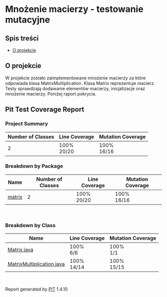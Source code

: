 # Mnożenie macierzy - testowanie mutacyjne

## Spis treści
* [O projekcie](#o-projekcie)

## O projekcie
W projekcie zostało zaimplementowane mnożenie
 macierzy za które odpowiada klasa MatrixMultiplication.
 Klasa Matrix reprezentuje macierz.
 Testy sprawdzają dodawanie elementów macierzy,
  inicjalizacje oraz mnożenie macierzy.
 Poniżej raport pokrycia.
 
## Pit Test Coverage Report

<h3>Project Summary</h3>
<table>
    <thead>
        <tr>
            <th>Number of Classes</th>
            <th>Line Coverage</th>
            <th>Mutation Coverage</th>
        </tr>
    </thead>
    <tbody>
        <tr>
            <td>2</td>
            <td>100% <div class="coverage_bar"><div class="coverage_complete width-100"></div><div class="coverage_legend">20/20</div></div></td>
            <td>100% <div class="coverage_bar"><div class="coverage_complete width-100"></div><div class="coverage_legend">16/16</div></div></td>
        </tr>
    </tbody>
</table>


<h3>Breakdown by Package</h3>
<table>
    <thead>
        <tr>
            <th>Name</th>
            <th>Number of Classes</th>
            <th>Line Coverage</th>
            <th>Mutation Coverage</th>
        </tr>
    </thead>
    <tbody>
        <tr>
            <td><a href="./matrix/index.html">matrix</a></td>
            <td>2</td>
            <td><div class="coverage_percentage">100% </div><div class="coverage_bar"><div class="coverage_complete width-100"></div><div class="coverage_legend">20/20</div></div></td>
            <td><div class="coverage_percentage">100% </div><div class="coverage_bar"><div class="coverage_complete width-100"></div><div class="coverage_legend">16/16</div></div></td>
        </tr>
     </tbody>
</table>
<br/>
<h3>Breakdown by Class</h3>
<table>
    <thead>
        <tr>
            <th>Name</th>
            <th>Line Coverage</th>
            <th>Mutation Coverage</th>
        </tr>
    </thead>
    <tbody>
        <tr>
            <td><a href="./Matrix.java.html">Matrix.java</a></td>
            <td><div class="coverage_percentage">100% </div><div class="coverage_bar"><div class="coverage_complete width-100"></div><div class="coverage_legend">6/6</div></div></td>
            <td><div class="coverage_percentage">100% </div><div class="coverage_bar"><div class="coverage_complete width-100"></div><div class="coverage_legend">1/1</div></div></td>
        </tr>
        <tr>
            <td><a href="./MatrixMultiplication.java.html">MatrixMultiplication.java</a></td>
            <td><div class="coverage_percentage">100% </div><div class="coverage_bar"><div class="coverage_complete width-100"></div><div class="coverage_legend">14/14</div></div></td>
            <td><div class="coverage_percentage">100% </div><div class="coverage_bar"><div class="coverage_complete width-100"></div><div class="coverage_legend">15/15</div></div></td>
        </tr>
     </tbody>
</table>
<br/>

Report generated by <a href='http://pitest.org'>PIT</a> 1.4.10
